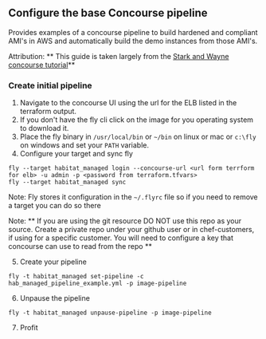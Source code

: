 ## Configure the base Concourse pipeline
Provides examples of a concourse pipeline to build hardened and compliant AMI's in AWS and automatically build the demo instances from those AMI's.

Attribution: ** This guide is taken largely from the [Stark and Wayne concourse tutorial](https://concoursetutorial.com/)**

### Create initial pipeline

1. Navigate to the concourse UI using the url for the ELB listed in the terraform output.
2. If you don't have the fly cli click on the image for you operating system to download it.
3. Place the fly binary in `/usr/local/bin` or `~/bin` on linux or mac or `c:\fly` on windows and set your `PATH` variable.
4. Configure your target and sync fly
```
fly --target habitat_managed login --concourse-url <url form terrform for elb> -u admin -p <password from terraform.tfvars>
fly --target habitat_managed sync
```

Note: Fly stores it configuration in the `~/.flyrc` file so if you need to remove a target you can do so there

Note: ** If you are using the git resource DO NOT use this repo as your source. Create a private repo under your github user or in chef-customers, if using for a specific customer. You will need to configure a key that concourse can use to read from the repo **

5. Create your pipeline
```
fly -t habitat_managed set-pipeline -c hab_managed_pipeline_example.yml -p image-pipeline
```
6. Unpause the pipeline
```
fly -t habitat_managed unpause-pipeline -p image-pipeline
```
7. Profit

